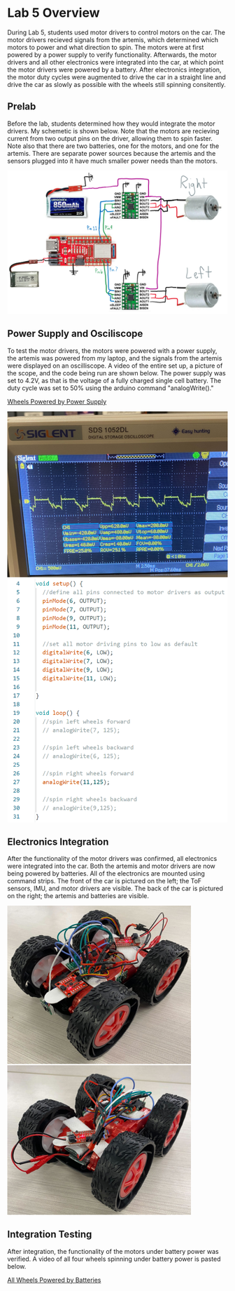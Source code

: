 # Lab 5 Overview
During Lab 5, students used motor drivers to control motors on the car. The motor drivers recieved signals from the artemis, which determined which motors to power and what direction to spin. The motors were at first powered by a power supply to verify functionality. Afterwards, the motor drivers and all other electronics were integrated into the car, at which point the motor drivers were powered by a battery. After electronics integration, the motor duty cycles were augmented to drive the car in a straight line and drive the car as slowly as possible with the wheels still spinning consitently. 

## Prelab

Before the lab, students determined how they would integrate the motor drivers. My schemetic is shown below. Note that the motors are recieving current from two output pins on the driver, allowing them to spin faster. Note also that there are two batteries, one for the motors, and one for the artemis. There are separate power sources because the artemis and the sensors plugged into it have much smaller power needs than the motors.

<img src="schematic.PNG" class="img-responsive" alt="" width= 600> 

## Power Supply and Osciliscope
To test the motor drivers, the motors were powered with a power supply, the artemis was powered from my laptop, and the signals from the artemis were displayed on an oscilliscope. A video of the entire set up,  a picture of the scope, and the code being run are shown below. The power supply was set to 4.2V, as that is the voltage of a fully charged single cell battery. The duty cycle was set to 50% using the arduino command "analogWrite()."

[Wheels Powered by Power Supply](https://youtu.be/qd_5-uTt7jk)

<img src="scope.jpg" class="img-responsive" alt="" width= 600> 

<img src="test_code.PNG" class="img-responsive" alt="" width= 600> 


## Electronics Integration
After the functionality of the motor drivers was confirmed, all electronics were integrated into the car. Both the artemis and motor drivers are now being powered by batteries. All of the electronics are mounted using command strips. The front of the car is pictured on the left; the ToF sensors, IMU, and motor drivers are visible. The back of the car is pictured on the right; the artemis and batteries are visible. 

<img src="car_front.jpg" class="img-responsive" alt="" width= 420>  <img src="car_back.jpg" class="img-responsive" alt="" width= 420> 

## Integration Testing
After integration, the functionality of the motors under battery power was verified. A video of all four wheels spinning under battery power is pasted below. 

[All Wheels Powered by Batteries](https://youtu.be/lvr_vKh-EBY)
